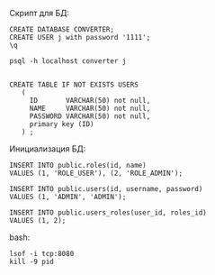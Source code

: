 Скрипт для БД:

    CREATE DATABASE CONVERTER;
    CREATE USER j with password '1111';
    \q
    
    psql -h localhost converter j
                      
                           
    CREATE TABLE IF NOT EXISTS USERS
       (
         ID       VARCHAR(50) not null,
         NAME     VARCHAR(50) not null,
         PASSWORD VARCHAR(50) not null,
         primary key (ID)
       ) ;
      
Инициализация БД:
   
    INSERT INTO public.roles(id, name)
    VALUES (1, 'ROLE_USER'), (2, 'ROLE_ADMIN');

    INSERT INTO public.users(id, username, password)
    VALUES (1, 'ADMIN', 'ADMIN');

    INSERT INTO public.users_roles(user_id, roles_id)
    VALUES (1, 2);  
      
      
bash:

    lsof -i tcp:8080
    kill -9 pid